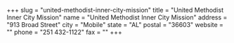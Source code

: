 +++
slug = "united-methodist-inner-city-mission"
title = "United Methodist Inner City Mission"
name = "United Methodist Inner City Mission"
address = "913 Broad Street"
city = "Mobile"
state = "AL"
postal = "36603"
website = ""
phone = "251 432-1122"
fax = ""
+++
